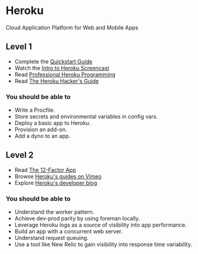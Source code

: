 # Heroku

Cloud Application Platform for Web and Mobile Apps

## Level 1

* Complete the [Quickstart Guide](https://devcenter.heroku.com/articles/quickstart)
* Watch the [Intro to Heroku Screencast](https://www.codeschool.com/screencasts/heroku)
* Read [Professional Heroku Programming](http://www.amazon.com/Professional-Heroku-Programming-Wrox-Programmer/dp/1118508998)
* Read [The Heroku Hacker's Guide](http://www.theherokuhackersguide.com)

### You should be able to

* Write a Procfile.
* Store secrets and environmental variables in config vars.
* Deploy a basic app to Heroku.
* Provision an add-on.
* Add a dyno to an app.

## Level 2

* Read [The 12-Factor App](http://www.12factor.net)
* Browse [Heroku's guides on Vimeo](https://devcenter.heroku.com/categories/application-architecture)
* Explore [Heroku's developer blog](http://www.higherorderheroku.com)

### You should be able to

* Understand the worker pattern.
* Achieve dev-prod parity by using foreman locally.
* Leverage Heroku logs as a source of visibility into app performance.
* Build an app with a concurrent web server.
* Understand request queuing.
* Use a tool like New Relic to gain visibility into response time variability.
